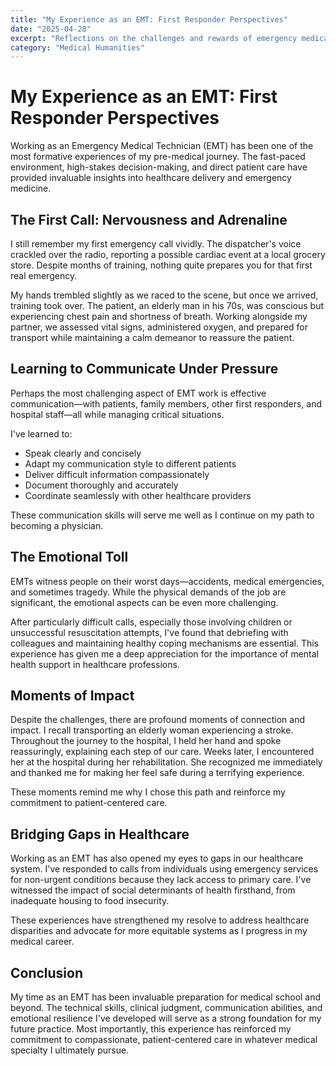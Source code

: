 ```yaml
---
title: "My Experience as an EMT: First Responder Perspectives"
date: "2025-04-28"
excerpt: "Reflections on the challenges and rewards of emergency medical service work."
category: "Medical Humanities"
---
```


# My Experience as an EMT: First Responder Perspectives

Working as an Emergency Medical Technician (EMT) has been one of the most formative experiences of my pre-medical journey. The fast-paced environment, high-stakes decision-making, and direct patient care have provided invaluable insights into healthcare delivery and emergency medicine.

## The First Call: Nervousness and Adrenaline

I still remember my first emergency call vividly. The dispatcher's voice crackled over the radio, reporting a possible cardiac event at a local grocery store. Despite months of training, nothing quite prepares you for that first real emergency.

My hands trembled slightly as we raced to the scene, but once we arrived, training took over. The patient, an elderly man in his 70s, was conscious but experiencing chest pain and shortness of breath. Working alongside my partner, we assessed vital signs, administered oxygen, and prepared for transport while maintaining a calm demeanor to reassure the patient.

## Learning to Communicate Under Pressure

Perhaps the most challenging aspect of EMT work is effective communication—with patients, family members, other first responders, and hospital staff—all while managing critical situations.

I've learned to:
- Speak clearly and concisely
- Adapt my communication style to different patients
- Deliver difficult information compassionately
- Document thoroughly and accurately
- Coordinate seamlessly with other healthcare providers

These communication skills will serve me well as I continue on my path to becoming a physician.

## The Emotional Toll

EMTs witness people on their worst days—accidents, medical emergencies, and sometimes tragedy. While the physical demands of the job are significant, the emotional aspects can be even more challenging.

After particularly difficult calls, especially those involving children or unsuccessful resuscitation attempts, I've found that debriefing with colleagues and maintaining healthy coping mechanisms are essential. This experience has given me a deep appreciation for the importance of mental health support in healthcare professions.

## Moments of Impact

Despite the challenges, there are profound moments of connection and impact. I recall transporting an elderly woman experiencing a stroke. Throughout the journey to the hospital, I held her hand and spoke reassuringly, explaining each step of our care. Weeks later, I encountered her at the hospital during her rehabilitation. She recognized me immediately and thanked me for making her feel safe during a terrifying experience.

These moments remind me why I chose this path and reinforce my commitment to patient-centered care.

## Bridging Gaps in Healthcare

Working as an EMT has also opened my eyes to gaps in our healthcare system. I've responded to calls from individuals using emergency services for non-urgent conditions because they lack access to primary care. I've witnessed the impact of social determinants of health firsthand, from inadequate housing to food insecurity.

These experiences have strengthened my resolve to address healthcare disparities and advocate for more equitable systems as I progress in my medical career.

## Conclusion

My time as an EMT has been invaluable preparation for medical school and beyond. The technical skills, clinical judgment, communication abilities, and emotional resilience I've developed will serve as a strong foundation for my future practice. Most importantly, this experience has reinforced my commitment to compassionate, patient-centered care in whatever medical specialty I ultimately pursue.
